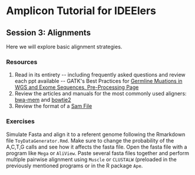 # Amplicon Tutorial for IDEElers
## Session 3: Alignments

Here we will explore basic alignment strategies.

### Resources
1. Read in its entirety -- including frequently asked questions and review each ppt available -- GATK's Best Practices for [Germline Muations in WGS and Exome Sequences, Pre-Processing Page](https://software.broadinstitute.org/gatk/best-practices/bp_3step.php?case=GermShortWGS&p=1)
2. Review the articles and manuals for the most commonly used aligners: [bwa-mem](http://bio-bwa.sourceforge.net/) and [bowtie2](http://bowtie-bio.sourceforge.net/bowtie2/manual.shtml)
3. Review the format of a [Sam File](http://samtools.github.io/hts-specs/SAMv1.pdf)


### Exercises


Simulate Fasta and align it to a referent genome following the Rmarkdown file `ToyDataGenerator.Rmd`. Make sure to change the probability of the A,C,T,G calls and see how it affects the fasta file. Open the fasta file with a program like `Mega` or `AliView`. Paste several fasta files together and perform multiple pairwise alignment using `Muscle` or `CLUSTALW` (preloaded in the previously mentioned programs or in the R package `Ape`. 